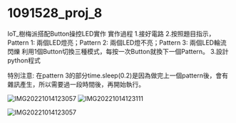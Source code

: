 # 1091528_proj_8
IoT_樹梅派搭配Button操控LED實作
實作過程
1.接好電路
2.按照題目指示，
  Pattern 1: 兩個LED燈亮；Pattern 2: 兩個LED燈不亮；Pattern 3: 兩個LED輪流閃爍
  利用1個Button切換三種模式，每按一次Button就換下一個Pattern。
3.設計python程式

特別注意:
在pattern 3的部分time.sleep(0.2)是因為做完上一個pattern後，會有雜訊產生，所以需要過一段時間後，再開始執行。


![IMG20221014123057](https://user-images.githubusercontent.com/82246734/195796355-384bf0f3-d66a-478d-8c07-ff6e5e7b00a5.jpg)
![IMG20221014123111](https://user-images.githubusercontent.com/82246734/195796360-1098225f-908b-4e99-8931-2fe70435bd0c.jpg)

![IMG20221014123057](https://user-images.githubusercontent.com/82246734/195796570-9b50112d-1907-46c5-9c00-8f3a19cfc237.jpg)

